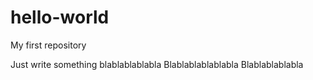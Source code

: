 # hello-world
My first repository

Just write something blablablablabla
Blablablablablabla
Blablablablabla
